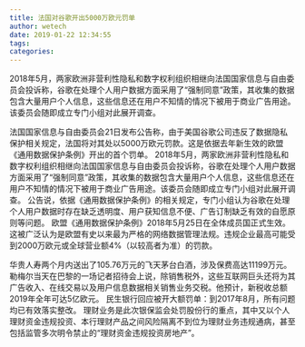 ```yaml
---
title: 法国对谷歌开出5000万欧元罚单
author: wetech
date: 2019-01-22 12:34:55
tags: 
categories: 
---
```

2018年5月，两家欧洲非营利性隐私和数字权利组织相继向法国国家信息与自由委员会投诉称，谷歌在处理个人用户数据方面采用了“强制同意”政策，其收集的数据包含大量用户个人信息，这些信息还在用户不知情的情况下被用于商业广告用途。该委员会随即成立专门小组对此展开调查。
<!-- more -->
法国国家信息与自由委员会21日发布公告称，由于美国谷歌公司违反了数据隐私保护相关规定，法国将对其处以5000万欧元罚款。这是依据去年新生效的欧盟《通用数据保护条例》开出的首个罚单。
2018年5月，两家欧洲非营利性隐私和数字权利组织相继向法国国家信息与自由委员会投诉称，谷歌在处理个人用户数据方面采用了“强制同意”政策，其收集的数据包含大量用户个人信息，这些信息还在用户不知情的情况下被用于商业广告用途。该委员会随即成立专门小组对此展开调查。
公告说，依据《通用数据保护条例》的相关规定，专门小组认为谷歌在处理个人用户数据时存在缺乏透明度、用户获知信息不便、广告订制缺乏有效的自愿原则等问题。
欧盟《通用数据保护条例》2018年5月25日在全体成员国正式生效。这被广泛认为是欧盟有史以来最为严格的网络数据管理法规。违规企业最高可能受到2000万欧元或全球营业额4%（以较高者为准）的罚款。
 
 
华贵人寿两个月内送出了105.76万元的飞天茅台白酒，涉及保费高达11199万元。
勒梅尔当天在巴黎的一场记者招待会上说，除销售税外，这些互联网巨头还将为其广告收入、在线交易以及用户信息数据相关销售业务交税。他预计，新税收总额2019年全年可达5亿欧元。
民生银行回应被开大额罚单：到2017年8月，所有问题均已有效落实整改。
理财业务是此次银保监会处罚股份行的重点，其中又以个人理财资金违规投资、本行理财产品之间风险隔离不到位为理财业务违规通病，甚至包括监管多次明令禁止的“理财资金违规投资房地产”。
